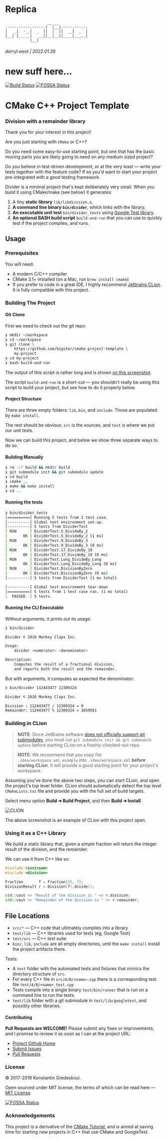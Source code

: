 # Replica

```
                   __ __             
.----.-----.-----.|  |__|.----.---.-.
|   _|  -__|  _  ||  |  ||  __|  _  |
|__| |_____|   __||__|__||____|___._|
           |__|                      
```


###### darryl.west | 2022.01.26

# new suff here...

[![Build Status](https://travis-ci.org/kigster/cmake-project-template.svg?branch=master)](https://travis-ci.org/kigster/cmake-project-template)
[![FOSSA Status](https://app.fossa.com/api/projects/git%2Bgithub.com%2Fkigster%2Fcmake-project-template.svg?type=shield)](https://app.fossa.com/projects/git%2Bgithub.com%2Fkigster%2Fcmake-project-template?ref=badge_shield)

# CMake C++ Project Template

### Division with a remainder library

Thank you for your interest in this project!

Are you just starting with `CMake` or C++?

Do you need some easy-to-use starting point, but one that has the basic moving parts you are likely going to need on any medium sized project?

Do you believe in test-driven development, or at the very least — write your tests *together* with the feature code? If so you'd want to start your project pre-integrated with a good testing framework.

Divider is a minimal project that's kept deliberately very small. When you build it using CMake/make (see below) it generates:

 1. A tiny **static library** `lib/libdivision.a`,
 2. **A command line binary `bin/divider`**, which links with the library,
 3. **An executable unit test** `bin/divider_tests`  using [Google Test library](https://github.com/google/googletest).
 4. **An optional BASH build script** `build-and-run` that you can use to quickly test if the project compiles, and runs.

## Usage

### Prerequisites

You will need:

 * A modern C/C++ compiler
 * CMake 3.1+ installed (on a Mac, run `brew install cmake`)
 * If you prefer to code in a great IDE, I highly recommend [Jetbrains CLion](https://www.jetbrains.com/clion/). It is fully compatible with this project.

### Building The Project

#### Git Clone

First we need to check out the git repo:

```bash
❯ mkdir ~/workspace
❯ cd ~/workspace
❯ git clone \
    https://github.com/kigster/cmake-project-template \
    my-project
❯ cd my-project
❯ bash build-and-run
```

The output of this script is rather long and is shown [on this screenshot](doc/build-and-run.png).

The script `build-and-run` is a short-cut — you shouldn't really be using this script to build your project, but see how to do it properly below.

#### Project Structure

There are three empty folders: `lib`, `bin`, and `include`. Those are populated by `make install`.

The rest should be obvious: `src` is the sources, and `test` is where we put our unit tests.

Now we can build this project, and below we show three separate ways to do so.

#### Building Manually

```bash
❯ rm -rf build && mkdir build
❯ git submodule init && git submodule update
❯ cd build
❯ cmake ..
❯ make && make install
❯ cd ..
```


#### Running the tests

```bash
❯ bin/divider_tests
[==========] Running 5 tests from 1 test case.
[----------] Global test environment set-up.
[----------] 5 tests from DividerTest
[ RUN      ] DividerTest.5_DivideBy_2
[       OK ] DividerTest.5_DivideBy_2 (1 ms)
[ RUN      ] DividerTest.9_DivideBy_3
[       OK ] DividerTest.9_DivideBy_3 (0 ms)
[ RUN      ] DividerTest.17_DivideBy_19
[       OK ] DividerTest.17_DivideBy_19 (0 ms)
[ RUN      ] DividerTest.Long_DivideBy_Long
[       OK ] DividerTest.Long_DivideBy_Long (0 ms)
[ RUN      ] DividerTest.DivisionByZero
[       OK ] DividerTest.DivisionByZero (0 ms)
[----------] 5 tests from DividerTest (1 ms total)

[----------] Global test environment tear-down
[==========] 5 tests from 1 test case ran. (1 ms total)
[  PASSED  ] 5 tests.
```

#### Running the CLI Executable

Without arguments, it prints out its usage:

```bash
❯ bin/divider

Divider © 2018 Monkey Claps Inc.

Usage:
	divider <numerator> <denominator>

Description:
	Computes the result of a fractional division,
	and reports both the result and the remainder.
```

But with arguments, it computes as expected the denominator:

```bash
❯ bin/divider 112443477 12309324

Divider © 2018 Monkey Claps Inc.

Division : 112443477 / 12309324 = 9
Remainder: 112443477 % 12309324 = 1659561
```

### Building in CLion

> **NOTE**: Since JetBrains software [does not officially support git submodules](https://youtrack.jetbrains.com/issue/IDEA-64024), you must run `git submodule init && git submodule update` before starting CLion on a freshly checked-out repo.

> **NOTE**: We recommend that you copy file `.idea/workspace.xml.example` into `.idea/workspace.xml` **before starting CLion**. It will provide a good starting point for your project's workspace.

Assuming you've done the above two steps, you can start CLion, and open the project's top level folder. CLion should automatically detect the top level `CMakeLists.txt` file and provide you with the full set of build targets.

Select menu option **Build   ➜ Build Project**, and then **Build ➜ Install**.

![CLION](doc/cmake-clion.png)

The above screenshot is an example of CLion with this project open.

### Using it as a C++ Library

We build a static library that, given a simple fraction will return the integer result of the division, and the remainder.

We can use it from C++ like so:

```cpp
#include <iostream>
#include <division>

Fraction       f = Fraction{25, 7};
DivisionResult r = Division(f).divide();

std::cout << "Result of the division is " << r.division;
std::cout << "Remainder of the division is " << r.remainder;
```

## File Locations

 * `src/*` — C++ code that ultimately compiles into a library
 * `test/lib` — C++ libraries used for tests (eg, Google Test)
 * `test/src` — C++ test suite
 * `bin/`, `lib`, `include` are all empty directories, until the `make install` install the project artifacts there.

Tests:

 * A `test` folder with the automated tests and fixtures that mimics the directory structure of `src`.
 * For every C++ file in `src/A/B/<name>.cpp` there is a corresponding test file `test/A/B/<name>_test.cpp`
 * Tests compile into a single binary `test/bin/runner` that is run on a command line to run the tests.
 * `test/lib` folder with a git submodule in `test/lib/googletest`, and possibly other libraries.

#### Contributing

**Pull Requests are WELCOME!** Please submit any fixes or improvements, and I promise to review it as soon as I can at the project URL:

 * [Project Github Home](https://github.com/kigster/cmake-project-template)
 * [Submit Issues](https://github.com/kigster/cmake-project-template/issues)
 * [Pull Requests](https://github.com/kigster/cmake-project-template/pulls)

### License

&copy; 2017-2019 Konstantin Gredeskoul.

Open sourced under MIT license, the terms of which can be read here — [MIT License](http://opensource.org/licenses/MIT).


[![FOSSA Status](https://app.fossa.com/api/projects/git%2Bgithub.com%2Fkigster%2Fcmake-project-template.svg?type=large)](https://app.fossa.com/projects/git%2Bgithub.com%2Fkigster%2Fcmake-project-template?ref=badge_large)

### Acknowledgements

This project is a derivative of the [CMake Tutorial](https://cmake.org/cmake-tutorial/), and is aimed at saving time for starting new projects in C++ that use CMake and GoogleTest.
